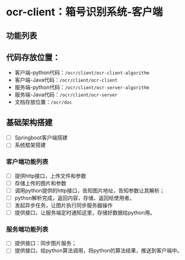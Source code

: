 ﻿# ocr-client：箱号识别系统-客户端

## 功能列表
## 代码存放位置：

- 客户端-python代码：`/ocr/client/ocr-client-algorithm`
- 客户端-Java代码：`/ocr/client/ocr-client`
- 服务端-python代码：`/ocr/client/ocr-server-algorithm`
- 服务端-Java代码：`/ocr/client/ocr-server`
- 文档存放位置：`/ocr/doc`

## 基础架构搭建
- [ ] Springboot客户端搭建
- [ ] 系统框架搭建

### 客户端功能列表
- [ ] 提供http接口，上传文件和参数
- [ ] 存储上传的图片和参数
- [ ] 调用python提供的http接口，告知图片地址，告知参数让其解析；
- [ ] python解析完成，返回内容，存储，返回给使用者。
- [ ] 发起异步任务，让图片执行同步服务器操作
- [ ] 提供接口，让服务端定时通知这里，存储好数据给python用。

### 服务端功能列表
- [ ] 提供接口：同步图片服务；
- [ ] 提供接口，给python算法调用，将python的算法结果，推送到客户端中。